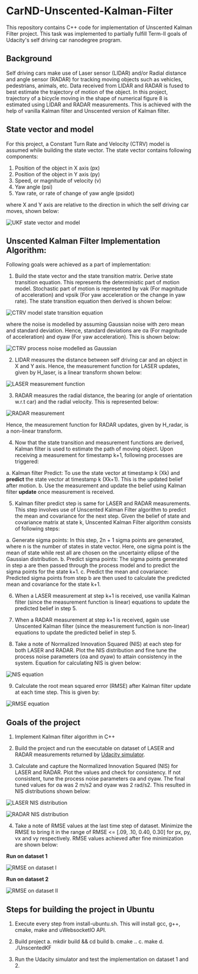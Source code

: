 # CarND-Unscented-Kalman-Filter
This repository contains C++ code for implementation of Unscented Kalman Filter project. This task was implemented to partially fulfill Term-II goals of Udacity's self driving car nanodegree program.

## Background

Self driving cars make use of Laser sensor (LIDAR) and/or Radial distance and angle sensor (RADAR) for tracking moving objects such as vehicles, pedestrians, animals, etc. Data received from LIDAR and RADAR is fused to best estimate the trajectory of motion of the object. In this project, trajectory of a bicycle moving in the shape of numerical figure 8 is estimated using LIDAR and RADAR measurements. This is achieved with the help of vanilla Kalman filter and Unscented version of Kalman filter.

## State vector and model

For this project, a Constant Turn Rate and Velocity (CTRV) model is assumed while building the state vector. The state vector contains following components:

1. Position of the object in X axis (px)
2. Position of the object in Y axis (py)
3. Speed, or magnitude of velocity (v)
4. Yaw angle (psi)
5. Yaw rate, or rate of change of yaw angle (psidot)

where X and Y axis are relative to the direction in which the self driving car moves, shown below:

![UKF state vector and model](https://raw.githubusercontent.com/sohonisaurabh/CarND-Unscented-Kalman-Filter/master/image-resources/ctrv-state-vector.png)

## Unscented Kalman Filter Implementation Algorithm:

Following goals were achieved as a part of implementation:

1. Build the state vector and the state transition matrix. Derive state transition equation. This represents the deterministic part of motion model. Stochastic part of motion is represented by νak (For magnitude of acceleration) and νpsik (For yaw acceleration or the change in yaw rate). The state transition equation then derived is shown below:

![CTRV model state transition equation](https://raw.githubusercontent.com/sohonisaurabh/CarND-Unscented-Kalman-Filter/master/image-resources/CTRV-state-transition-equation.png)

where the noise is modelled by assuming Gaussian noise with zero mean and standard deviation. Hence, standard deviations are σa (For magnitude of acceleration) and σyaw (For yaw acceleration). This is shown below:

![CTRV process noise modelled as Gaussian](https://raw.githubusercontent.com/sohonisaurabh/CarND-Unscented-Kalman-Filter/master/image-resources/ctrv-noise-modelling.png)

2. LIDAR measures the distance between self driving car and an object in X and Y axis. Hence, the measurement function for LASER updates, given by H_laser, is a linear transform shown below:

![LASER measurement function](https://raw.githubusercontent.com/sohonisaurabh/CarND-Extended-Kalman-Filter/master/image-resources/H_laser.png)

3. RADAR measures the radial distance, the bearing (or angle of orientation w.r.t car) and the radial velocity. This is represented below:

![RADAR measurement](https://raw.githubusercontent.com/sohonisaurabh/CarND-Unscented-Kalman-Filter/master/image-resources/radar_measurement.png)

Hence, the measurement function for RADAR updates, given by H_radar, is a non-linear transform.

4. Now that the state transition and measurement functions are derived, Kalman filter is used to estimate the path of moving object. Upon receiving a measurement for timestamp k+1, following processes are triggered:

  a. Kalman filter Predict: To use the state vector at timestamp k (Xk) and **predict** the state vector at timestamp k (Xk+1). This is the updated belief after motion.
  b. Use the measurement and update the belief using Kalman filter **update** once measurement is received.
  
5. Kalman filter predict step is same for LASER and RADAR measurements. This step involves use of Unscented Kalman Filter algorithm to predict the mean and covariance for the next step. Given the belief of state and covariance matrix at state k, Unscented Kalman Filter algorithm consists of following steps:

  a. Generate sigma points: In this step, 2n + 1 sigma points are generated, where n is the number of states in state vector. Here, one sigma point is the mean of state while rest all are chosen on the uncertainty ellipse of the Gaussian distribution.
  b. Predict sigma points: The sigma points generated in step a are then passed through the process model and to predict the sigma points for the state k+1.
  c. Predict the mean and covariance: Predicted sigma points from step b are then used to calculate the predicted mean and covariance for the state k+1.

6. When a LASER measurement at step k+1 is received, use vanilla Kalman filter (since the measurement function is linear) equations to update the predicted belief in step 5.

7. When a RADAR measurement at step k+1 is received, again use Unscented Kalman filter (since the measurement function is non-linear) equations to update the predicted belief in step 5.

8. Take a note of Normalized Innovation Squared (NIS) at each step for both LASER and RADAR. Plot the NIS distribution and fine tune the process noise parameters (σa and σyaw) to attain consistency in the system. Equation for calculating NIS is given below:

![NIS equation](https://raw.githubusercontent.com/sohonisaurabh/CarND-Unscented-Kalman-Filter/master/image-resources/nis-equation.png)

9. Calculate the root mean squared error (RMSE) after Kalman filter update at each time step. This is given by:

![RMSE equation](https://raw.githubusercontent.com/sohonisaurabh/CarND-Unscented-Kalman-Filter/master/image-resources/rmse.png)


## Goals of the project

1. Implement Kalman filter algorithm in C++

2. Build the project and run the executable on dataset of LASER and RADAR measurements returned by [Udacity simulator](https://github.com/udacity/self-driving-car-sim/releases).

3. Calculate and capture the Normalized Innovation Squared (NIS) for LASER and RADAR. Plot the values and check for consistency. If not consistent, tune the process noise parameters σa and σyaw. The final tuned values for σa was 2 m/s2 and σyaw was 2 rad/s2. This resulted in NIS distributions shown below:

![LASER NIS distribution](https://raw.githubusercontent.com/sohonisaurabh/CarND-Unscented-Kalman-Filter/master/image-resources/ukf-nis-laser-dataset-1.png.png)

![RADAR NIS distribution](https://raw.githubusercontent.com/sohonisaurabh/CarND-Unscented-Kalman-Filter/master/image-resources/ukf-nis-radar-dataset-1.png.png)

4. Take a note of RMSE values at the last time step of dataset. Minimize the RMSE to bring it in the range of RMSE <= [.09, .10, 0.40, 0.30] for px, py, vx and vy respectively. RMSE values achieved after fine minimization are shown below:

**Run on dataset 1**

![RMSE on dataset I](https://raw.githubusercontent.com/sohonisaurabh/CarND-Unscented-Kalman-Filter/master/image-resources/ukf-rmse-dataset-1.png)




**Run on dataset 2**

![RMSE on dataset II](https://raw.githubusercontent.com/sohonisaurabh/CarND-Unscented-Kalman-Filter/master/image-resources/ukf-rmse-dataset-2.png)


## Steps for building the project in Ubuntu

1. Execute every step from install-ubuntu.sh. This will install gcc, g++, cmake, make and uWebsocketIO API.

2. Build project
  a. mkdir build && cd build
  b. cmake ..
  c. make
  d. ./UnscentedKF

3. Run the Udacity simulator and test the implementation on dataset 1 and 2.

